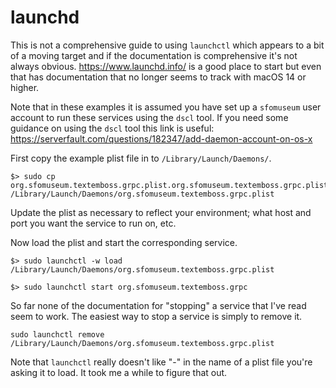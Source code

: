# launchd

This is not a comprehensive guide to using `launchctl` which appears to a bit of a moving target and if the documentation is comprehensive it's not always obvious. https://www.launchd.info/ is a good place to start but even that has documentation that no longer seems to track with macOS 14 or higher.

Note that in these examples it is assumed you have set up a `sfomuseum` user account to run these services using the `dscl` tool. If you need some guidance on using the `dscl` tool this link is useful: https://serverfault.com/questions/182347/add-daemon-account-on-os-x

First copy the example plist file in to `/Library/Launch/Daemons/`.

```
$> sudo cp org.sfomuseum.textemboss.grpc.plist.org.sfomuseum.textemboss.grpc.plist /Library/Launch/Daemons/org.sfomuseum.textemboss.grpc.plist
```

Update the plist as necessary to reflect your environment; what host and port you want the service to run on, etc.

Now load the plist and start the corresponding service.

```
$> sudo launchctl -w load /Library/Launch/Daemons/org.sfomuseum.textemboss.grpc.plist

$> sudo launchctl start org.sfomuseum.textemboss.grpc
```

So far none of the documentation for "stopping" a service that I've read seem to work. The easiest way to stop a service is simply to remove it.

```
sudo launchctl remove /Library/Launch/Daemons/org.sfomuseum.textemboss.grpc.plist
```

Note that `launchctl` really doesn't like "-" in the name of a plist file you're asking it to load. It took me a while to figure that out.